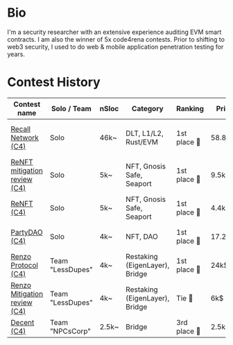 # Bio

I'm a security researcher with an extensive experience auditing EVM smart contracts. I am also the winner of 5x code4rena contests. Prior to shifting to web3 security, I used to do web & mobile application penetration testing for years.

# Contest History

| Contest name  | Solo / Team | nSloc | Category | Ranking | Prize | H/M Count |
| ------------- | ------------- | ------------- | ------------- | ------------- | ------------- | ------------- |
| [Recall Network (C4)](https://code4rena.com/audits/2025-02-recall)  | Solo | 46k~ | DLT, L1/L2, Rust/EVM | 1st place 🥇 | 58.8k$ | 7H, 2M (3 solo H, 1 solo M) | 
| [ReNFT mitigation review (C4)](https://code4rena.com/audits/2024-02-renft-mitigation-review)  | Solo | 5k~ | NFT, Gnosis Safe, Seaport | 1st place 🥇 | 9.5k$ | 2H, 1 solo M
| [ReNFT (C4)](https://code4rena.com/audits/2024-01-renft)  | Solo | 5k~ | NFT, Gnosis Safe, Seaport | 1st place 🥇 | 4.4k$ | 2H, 4M (1 solo M)
| [PartyDAO (C4)](https://code4rena.com/audits/2023-10-party-protocol)  | Solo | 4k~ | NFT, DAO | 1st place 🥇 | 17.25k$ | (2H, including 1 solo H)
| [Renzo Protocol (C4)](https://code4rena.com/audits/2024-04-renzo)  | Team "LessDupes" | 4k~ | Restaking (EigenLayer), Bridge | 1st place 🥇 | 24k$ | (8H, 8M)
| [Renzo Mitigation review (C4)](https://code4rena.com/audits/2024-06-renzo-mitigation-review)  | Team "LessDupes" | 4k~ | Restaking (EigenLayer), Bridge | Tie 🥈 | 6k$ | -
| [Decent (C4)](https://code4rena.com/audits/2024-06-renzo-mitigation-review)  | Team "NPCsCorp" | 2.5k~ | Bridge | 3rd place 🥉 | 2.5k$ | (3H, 2M)
